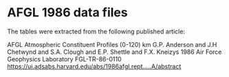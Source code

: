 # AFGL 1986 data files

The tables were extracted from the following published article:

AFGL Atmospheric Constituent Profiles (0-120) km
G.P. Anderson and J.H Chetwynd and S.A. Clough and E.P. Shettle and F.X. Kneizys
1986
Air Force Geophysics Laboratory
FGL-TR-86-0110
https://ui.adsabs.harvard.edu/abs/1986afgl.rept.....A/abstract
